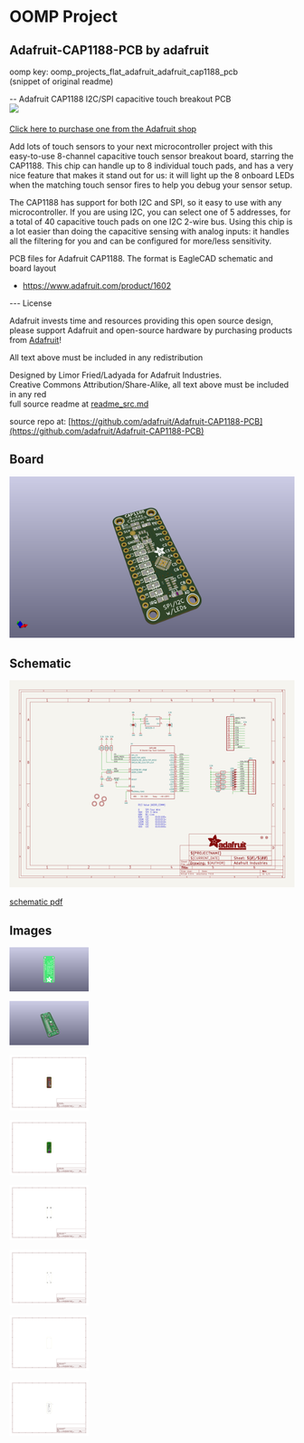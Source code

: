 # OOMP Project  
## Adafruit-CAP1188-PCB  by adafruit  
  
oomp key: oomp_projects_flat_adafruit_adafruit_cap1188_pcb  
(snippet of original readme)  
  
-- Adafruit CAP1188 I2C/SPI capacitive touch breakout PCB  
<a href="http://www.adafruit.com/products/1602"><img src="assets/image.jpg?raw=true" width="500px"><br/>  
Click here to purchase one from the Adafruit shop</a>  
  
Add lots of touch sensors to your next microcontroller project with this easy-to-use 8-channel capacitive touch sensor breakout board, starring the CAP1188. This chip can handle up to 8 individual touch pads, and has a very nice feature that makes it stand out for us: it will light up the 8 onboard LEDs when the matching touch sensor fires to help you debug your sensor setup.  
  
The CAP1188 has support for both I2C and SPI, so it easy to use with any microcontroller. If you are using I2C, you can select one of 5 addresses, for a total of 40 capacitive touch pads on one I2C 2-wire bus. Using this chip is a lot easier than doing the capacitive sensing with analog inputs: it handles all the filtering for you and can be configured for more/less sensitivity.  
  
PCB files for Adafruit CAP1188. The format is EagleCAD schematic and board layout  
- https://www.adafruit.com/product/1602  
  
--- License  
  
Adafruit invests time and resources providing this open source design, please support Adafruit and open-source hardware by purchasing products from [Adafruit](https://www.adafruit.com)!  
  
All text above must be included in any redistribution  
  
Designed by Limor Fried/Ladyada for Adafruit Industries.  
Creative Commons Attribution/Share-Alike, all text above must be included in any red  
  full source readme at [readme_src.md](readme_src.md)  
  
source repo at: [https://github.com/adafruit/Adafruit-CAP1188-PCB](https://github.com/adafruit/Adafruit-CAP1188-PCB)  
## Board  
  
[![working_3d.png](working_3d_600.png)](working_3d.png)  
## Schematic  
  
[![working_schematic.png](working_schematic_600.png)](working_schematic.png)  
  
[schematic pdf](working_schematic.pdf)  
## Images  
  
[![working_3D_bottom.png](working_3D_bottom_140.png)](working_3D_bottom.png)  
  
[![working_3D_top.png](working_3D_top_140.png)](working_3D_top.png)  
  
[![working_assembly_page_01.png](working_assembly_page_01_140.png)](working_assembly_page_01.png)  
  
[![working_assembly_page_02.png](working_assembly_page_02_140.png)](working_assembly_page_02.png)  
  
[![working_assembly_page_03.png](working_assembly_page_03_140.png)](working_assembly_page_03.png)  
  
[![working_assembly_page_04.png](working_assembly_page_04_140.png)](working_assembly_page_04.png)  
  
[![working_assembly_page_05.png](working_assembly_page_05_140.png)](working_assembly_page_05.png)  
  
[![working_assembly_page_06.png](working_assembly_page_06_140.png)](working_assembly_page_06.png)  
